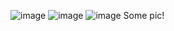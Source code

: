 ![image](https://github.com/user-attachments/assets/eefca45f-d550-4c74-b43f-2a36e458afa2)
![image](https://github.com/user-attachments/assets/bca73d75-8a71-4b3b-96a8-a1b5ca96ec6c)
![image](https://github.com/user-attachments/assets/c0661ce9-a65d-4737-8ffa-94112acdd274)
Some pic!

